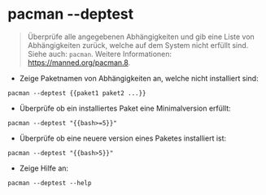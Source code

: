 # pacman --deptest

> Überprüfe alle angegebenen Abhängigkeiten und gib eine Liste von Abhängigkeiten zurück, welche auf dem System nicht erfüllt sind.
> Siehe auch: `pacman`.
> Weitere Informationen: <https://manned.org/pacman.8>.

- Zeige Paketnamen von Abhängigkeiten an, welche nicht installiert sind:

`pacman --deptest {{paket1 paket2 ...}}`

- Überprüfe ob ein installiertes Paket eine Minimalversion erfüllt:

`pacman --deptest "{{bash>=5}}"`

- Überprüfe ob eine neuere version eines Paketes installiert ist:

`pacman --deptest "{{bash>5}}"`

- Zeige Hilfe an:

`pacman --deptest --help`
